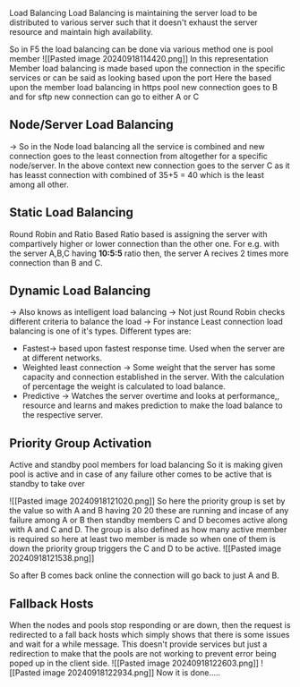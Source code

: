 Load Balancing
Load Balancing is maintaining the server load to be distributed to various server such that it doesn't exhaust the server resource and maintain high availability. 

So in F5 the load balancing can be done via various method one is pool member
![[Pasted image 20240918114420.png]]
In this representation 
Member load balancing is made based upon the connection in the specific services or can be said as looking based upon the port 
Here the based upon the member load balancing in https pool new connection goes to B
and for sftp new connection can go to either A or C


## Node/Server Load Balancing
-> So in the Node load balancing all the service is combined and new connection goes to the least connection from altogether for a specific node/server.
In the above context new connection goes to the server C as it has leasst connection with combined of 35+5 = 40 which is the least among all other.


## Static Load Balancing
Round Robin and Ratio Based
Ratio based is assigning the server with compartively higher or lower connection than the other one.
For e.g. with the server A,B,C having
**10:5:5** ratio then, the server A recives 2 times more connection than B and C.


## Dynamic Load Balancing
-> Also knows as intelligent load balancing
-> Not just Round Robin checks different criteria to balance the load 
-> For instance Least connection load balancing is one of it's types.
Different types are:

- Fastest-> based upon fastest response time. Used when the server are at different networks.
- Weighted least connection -> Some weight that the server  has some capacity and connection established in the server. With the calculation of percentage the weight is calculated to load balance.
- Predictive -> Watches the server overtime and looks at performance,, resource and learns and makes prediction to make the load balance to the respective server.

## Priority Group Activation
Active and standby pool members for load balancing
So it is making given pool is active and in case of any failure other comes to be active that is standby to take over

![[Pasted image 20240918121020.png]]
So here the priority group is set by the value so with A and B having 20 20 these are running and incase of any failure among A or B then standby members C and D becomes active along with A and C and D.
The group is also defined as how many active member is required so here at least two member is made so when one of them is down the priority group triggers the C and D to be active.
![[Pasted image 20240918121538.png]]

So after B comes back online the connection will go back to just A and B.

## Fallback Hosts
When the nodes and pools stop responding or are down, then the request is redirected to a fall back hosts which simply shows that there is some issues and wait for a while message.
This doesn't provide services but just a redirection to make that the pools are not working to prevent error being poped up in the client side.
![[Pasted image 20240918122603.png]]
![[Pasted image 20240918122934.png]]
Now it is done.....
